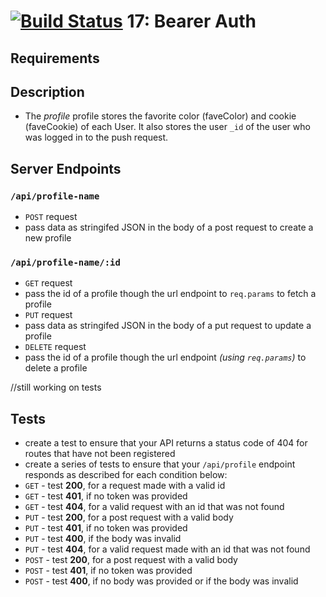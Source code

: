 [![Build Status](https://travis-ci.com/stariel/17-bearer-authorization.svg?branch=master)](https://travis-ci.com/stariel/17-bearer-authorization)
17: Bearer Auth
===


## Requirements

## Description
- The *profile* profile stores the favorite color (faveColor) and cookie (faveCookie) of each User. It also stores the user `_id` of the user who was logged in to the push request.

## Server Endpoints

### `/api/profile-name`
* `POST` request
* pass data as stringifed JSON in the body of a post request to create a new profile

### `/api/profile-name/:id`
* `GET` request
* pass the id of a profile though the url endpoint to `req.params` to fetch a profile   
* `PUT` request
* pass data as stringifed JSON in the body of a put request to update a profile
* `DELETE` request
* pass the id of a profile though the url endpoint *(using `req.params`)* to delete a profile  

//still working on tests

## Tests
* create a test to ensure that your API returns a status code of 404 for routes that have not been registered
* create a series of tests to ensure that your `/api/profile` endpoint responds as described for each condition below:
* `GET` - test **200**, for a request made with a valid id
* `GET` - test **401**, if no token was provided
* `GET` - test **404**, for a valid request with an id that was not found
* `PUT` - test **200**, for a post request with a valid body
* `PUT` - test **401**, if no token was provided
* `PUT` - test **400**, if the body was invalid
* `PUT` - test **404**, for a valid request made with an id that was not found
* `POST` - test **200**, for a post request with a valid body
* `POST` - test **401**, if no token was provided
* `POST` - test **400**, if no body was provided or if the body was invalid